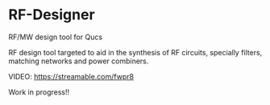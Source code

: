 # RF-Designer
RF/MW design tool for Qucs

RF design tool targeted to aid in the synthesis of RF circuits, specially filters, matching networks and power combiners.

VIDEO: https://streamable.com/fwpr8

Work in progress!! 
